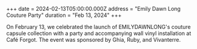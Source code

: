 +++
date = 2024-02-13T05:00:00.000Z
address = "Emily Dawn Long Couture Party"
duration = "Feb 13, 2024"
+++

On February 13, we celebrated the launch of EMILYDAWNLONG's couture capsule collection with a party and accompanying wall vinyl installation at Café Forgot.
The event was sponsored by Ghia, Ruby, and Vivanterre.
